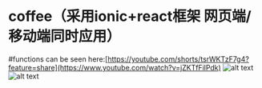 # coffee（采用ionic+react框架 网页端/移动端同时应用）

#functions can be seen here:[https://youtube.com/shorts/tsrWKTzF7g4?feature=share](https://www.youtube.com/watch?v=jZKTfFilPdk)
![alt text](https://i.328888.xyz/2023/04/03/ibbN3b.png)
![alt text](https://i.328888.xyz/2023/04/03/ibbEUU.png)
